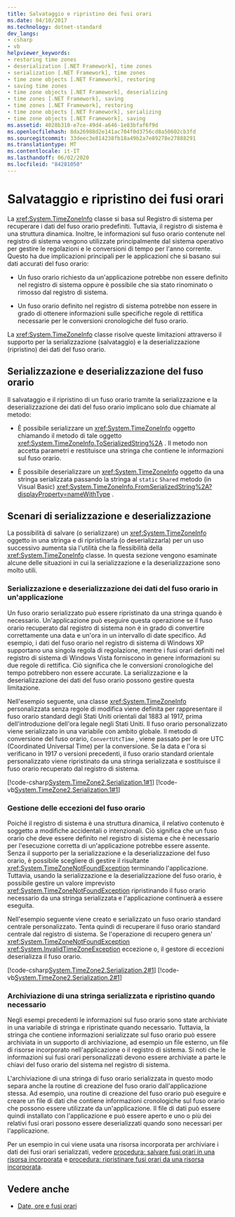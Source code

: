```yaml
---
title: Salvataggio e ripristino dei fusi orari
ms.date: 04/10/2017
ms.technology: dotnet-standard
dev_langs:
- csharp
- vb
helpviewer_keywords:
- restoring time zones
- deserialization [.NET Framework], time zones
- serialization [.NET Framework], time zones
- time zone objects [.NET Framework], restoring
- saving time zones
- time zone objects [.NET Framework], deserializing
- time zones [.NET Framework], saving
- time zones [.NET Framework], restoring
- time zone objects [.NET Framework], serializing
- time zone objects [.NET Framework], saving
ms.assetid: 4028b310-e7ce-49d4-a646-1e83bfaf6f9d
ms.openlocfilehash: 8da26988d2e141ac704f0d3756cd8a50602cb3fd
ms.sourcegitcommit: 33deec3e814238fb18a49b2a7e89278e27888291
ms.translationtype: MT
ms.contentlocale: it-IT
ms.lasthandoff: 06/02/2020
ms.locfileid: "84281050"
---
```

# <a name="saving-and-restoring-time-zones"></a>Salvataggio e ripristino dei fusi orari

La <xref:System.TimeZoneInfo> classe si basa sul Registro di sistema per recuperare i dati del fuso orario predefiniti. Tuttavia, il registro di sistema è una struttura dinamica. Inoltre, le informazioni sul fuso orario contenute nel registro di sistema vengono utilizzate principalmente dal sistema operativo per gestire le regolazioni e le conversioni di tempo per l'anno corrente. Questo ha due implicazioni principali per le applicazioni che si basano sui dati accurati del fuso orario:

- Un fuso orario richiesto da un'applicazione potrebbe non essere definito nel registro di sistema oppure è possibile che sia stato rinominato o rimosso dal registro di sistema.

- Un fuso orario definito nel registro di sistema potrebbe non essere in grado di ottenere informazioni sulle specifiche regole di rettifica necessarie per le conversioni cronologiche del fuso orario.

La <xref:System.TimeZoneInfo> classe risolve queste limitazioni attraverso il supporto per la serializzazione (salvataggio) e la deserializzazione (ripristino) dei dati del fuso orario.

## <a name="time-zone-serialization-and-deserialization"></a>Serializzazione e deserializzazione del fuso orario

Il salvataggio e il ripristino di un fuso orario tramite la serializzazione e la deserializzazione dei dati del fuso orario implicano solo due chiamate al metodo:

- È possibile serializzare un <xref:System.TimeZoneInfo> oggetto chiamando il metodo di tale oggetto <xref:System.TimeZoneInfo.ToSerializedString%2A> . Il metodo non accetta parametri e restituisce una stringa che contiene le informazioni sul fuso orario.

- È possibile deserializzare un <xref:System.TimeZoneInfo> oggetto da una stringa serializzata passando la stringa al `static` `Shared` metodo (in Visual Basic) <xref:System.TimeZoneInfo.FromSerializedString%2A?displayProperty=nameWithType> .

## <a name="serialization-and-deserialization-scenarios"></a>Scenari di serializzazione e deserializzazione

La possibilità di salvare (o serializzare) un <xref:System.TimeZoneInfo> oggetto in una stringa e di ripristinarla (o deserializzarla) per un uso successivo aumenta sia l'utilità che la flessibilità della <xref:System.TimeZoneInfo> classe. In questa sezione vengono esaminate alcune delle situazioni in cui la serializzazione e la deserializzazione sono molto utili.

### <a name="serializing-and-deserializing-time-zone-data-in-an-application"></a>Serializzazione e deserializzazione dei dati del fuso orario in un'applicazione

Un fuso orario serializzato può essere ripristinato da una stringa quando è necessario. Un'applicazione può eseguire questa operazione se il fuso orario recuperato dal registro di sistema non è in grado di convertire correttamente una data e un'ora in un intervallo di date specifico. Ad esempio, i dati del fuso orario nel registro di sistema di Windows XP supportano una singola regola di regolazione, mentre i fusi orari definiti nel registro di sistema di Windows Vista forniscono in genere informazioni su due regole di rettifica. Ciò significa che le conversioni cronologiche del tempo potrebbero non essere accurate. La serializzazione e la deserializzazione dei dati del fuso orario possono gestire questa limitazione.

Nell'esempio seguente, una classe <xref:System.TimeZoneInfo> personalizzata senza regole di modifica viene definita per rappresentare il fuso orario standard degli Stati Uniti orientali dal 1883 al 1917, prima dell'introduzione dell'ora legale negli Stati Uniti. Il fuso orario personalizzato viene serializzato in una variabile con ambito globale. Il metodo di conversione del fuso orario, `ConvertUtcTime` , viene passato per le ore UTC (Coordinated Universal Time) per la conversione. Se la data e l'ora si verificano in 1917 o versioni precedenti, il fuso orario standard orientale personalizzato viene ripristinato da una stringa serializzata e sostituisce il fuso orario recuperato dal registro di sistema.

[!code-csharp[System.TimeZone2.Serialization.1#1](../../../samples/snippets/csharp/VS_Snippets_CLR_System/system.TimeZone2.Serialization.1/cs/Serialization.cs#1)]
[!code-vb[System.TimeZone2.Serialization.1#1](../../../samples/snippets/visualbasic/VS_Snippets_CLR_System/system.TimeZone2.Serialization.1/vb/Serialization.vb#1)]

### <a name="handling-time-zone-exceptions"></a>Gestione delle eccezioni del fuso orario

Poiché il registro di sistema è una struttura dinamica, il relativo contenuto è soggetto a modifiche accidentali o intenzionali. Ciò significa che un fuso orario che deve essere definito nel registro di sistema e che è necessario per l'esecuzione corretta di un'applicazione potrebbe essere assente. Senza il supporto per la serializzazione e la deserializzazione del fuso orario, è possibile scegliere di gestire il risultante <xref:System.TimeZoneNotFoundException> terminando l'applicazione. Tuttavia, usando la serializzazione e la deserializzazione del fuso orario, è possibile gestire un valore imprevisto <xref:System.TimeZoneNotFoundException> ripristinando il fuso orario necessario da una stringa serializzata e l'applicazione continuerà a essere eseguita.

Nell'esempio seguente viene creato e serializzato un fuso orario standard centrale personalizzato. Tenta quindi di recuperare il fuso orario standard centrale dal registro di sistema. Se l'operazione di recupero genera un' <xref:System.TimeZoneNotFoundException> <xref:System.InvalidTimeZoneException> eccezione o, il gestore di eccezioni deserializza il fuso orario.

[!code-csharp[System.TimeZone2.Serialization.2#1](../../../samples/snippets/csharp/VS_Snippets_CLR_System/system.TimeZone2.Serialization.2/cs/Serialization2.cs#1)]
[!code-vb[System.TimeZone2.Serialization.2#1](../../../samples/snippets/visualbasic/VS_Snippets_CLR_System/system.TimeZone2.Serialization.2/vb/Serialization2.vb#1)]

### <a name="storing-a-serialized-string-and-restoring-it-when-needed"></a>Archiviazione di una stringa serializzata e ripristino quando necessario

Negli esempi precedenti le informazioni sul fuso orario sono state archiviate in una variabile di stringa e ripristinate quando necessario. Tuttavia, la stringa che contiene informazioni serializzate sul fuso orario può essere archiviata in un supporto di archiviazione, ad esempio un file esterno, un file di risorse incorporato nell'applicazione o il registro di sistema. Si noti che le informazioni sui fusi orari personalizzati devono essere archiviate a parte le chiavi del fuso orario del sistema nel registro di sistema.

L'archiviazione di una stringa di fuso orario serializzata in questo modo separa anche la routine di creazione del fuso orario dall'applicazione stessa. Ad esempio, una routine di creazione del fuso orario può eseguire e creare un file di dati che contiene informazioni cronologiche sul fuso orario che possono essere utilizzate da un'applicazione. Il file di dati può essere quindi installato con l'applicazione e può essere aperto e uno o più dei relativi fusi orari possono essere deserializzati quando sono necessari per l'applicazione.

Per un esempio in cui viene usata una risorsa incorporata per archiviare i dati dei fusi orari serializzati, vedere [procedura: salvare fusi orari in una risorsa incorporata](save-time-zones-to-an-embedded-resource.md) e [procedura: ripristinare fusi orari da una risorsa incorporata](restore-time-zones-from-an-embedded-resource.md).

## <a name="see-also"></a>Vedere anche

- [Date, ore e fusi orari](index.md)
